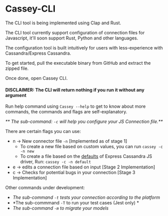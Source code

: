 # Cassey-CLI

The CLI tool is being implemented using Clap and Rust.

The CLI tool currently support configuration of connection files for Javascript, it'll soon support Rust, Python and other languages.

The configuration tool is built intuitively for users with less-experience with Cassandra/Express Cassandra.

To get started, pull the executable binary from GitHub and extract the zipped file.

Once done, open Cassey CLI.

#### DISCLAIMER: The CLI will return nothing if you run it without any argument

Run help command using `Cassey --help` to get to know about more commands, the commands and flags are self-explanatory.

_** The sub-command: `-c` will help you configure your JS Connection file.**_

There are certain flags you can use:

- n -> New connector file `-n` [Implemented as of stage 1]
  - To create a new file based on custom values, you can run `cassey -c -n new`
  - To create a file based on the [defaults](express-cassandra.readthedocs.io/) of Express Cassandra JS driver, Run: `cassey -c -n default`
- e -> edits a connection file based on input [Stage 2 Implementation]
- c -> Checks for potential bugs in your connection [Stage 3 Implementation]

Other commands under development:

- *The sub-command `-t` tests your connection according to the platform*
- *The sub-commmand `-T` to run your test cases (Jest only) *
- *The sub-command `-m` to migrate your models*
